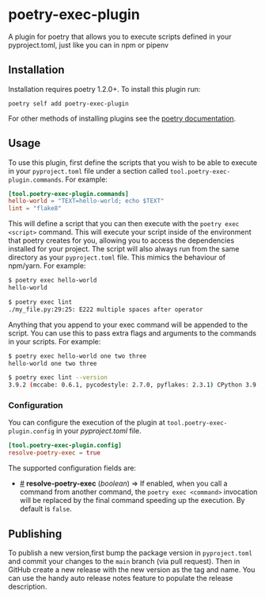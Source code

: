# poetry-exec-plugin

A plugin for poetry that allows you to execute scripts defined in your pyproject.toml, just like you can in npm or pipenv

## Installation

Installation requires poetry 1.2.0+. To install this plugin run:

`poetry self add poetry-exec-plugin`

For other methods of installing plugins see the [poetry documentation](https://python-poetry.org/docs/master/plugins/#the-plugin-add-command).

## Usage

To use this plugin, first define the scripts that you wish to be able to execute in your `pyproject.toml` file under a section called `tool.poetry-exec-plugin.commands`. For example:

```toml
[tool.poetry-exec-plugin.commands]
hello-world = "TEXT=hello-world; echo $TEXT"
lint = "flake8"
```

This will define a script that you can then execute with the `poetry exec <script>` command. This will execute your script inside of the environment that poetry creates for you, allowing you to access the dependencies installed for your project. The script will also always run from the same directory as your `pyproject.toml` file. This mimics the behaviour of npm/yarn. For example:

```bash
$ poetry exec hello-world
hello-world

$ poetry exec lint
./my_file.py:29:25: E222 multiple spaces after operator
```

Anything that you append to your exec command will be appended to the script. You can use this to pass extra flags and arguments to the commands in your scripts. For example:

```bash
$ poetry exec hello-world one two three
hello-world one two three

$ poetry exec lint --version
3.9.2 (mccabe: 0.6.1, pycodestyle: 2.7.0, pyflakes: 2.3.1) CPython 3.9.0 on Darwin
```

### Configuration

You can configure the execution of the plugin at `tool.poetry-exec-plugin.config` in your *pyproject.toml* file.

```toml
[tool.poetry-exec-plugin.config]
resolve-poetry-exec = true
```

The supported configuration fields are:

- <a href="#config_resolve-poetry-exec">#</a> **resolve-poetry-exec** (*boolean*) ⇒ If enabled, when you call a command from another command, the `poetry exec <command>` invocation will be replaced by the final command speeding up the execution. By default is `false`.

## Publishing

To publish a new version,first bump the package version in `pyproject.toml` and commit your changes to the `main` branch (via pull request). Then in GitHub create a new release with the new version as the tag and name. You can use the handy auto release notes feature to populate the release description.
